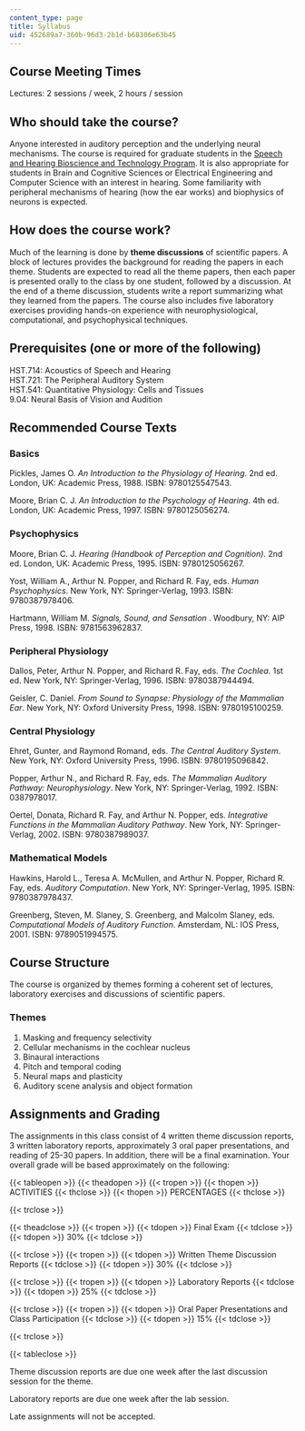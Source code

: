 ```yaml
---
content_type: page
title: Syllabus
uid: 452689a7-360b-96d3-2b1d-b68306e63b45
---
```


Course Meeting Times
--------------------

Lectures: 2 sessions / week, 2 hours / session

Who should take the course?
---------------------------

Anyone interested in auditory perception and the underlying neural mechanisms. The course is required for graduate students in the [Speech and Hearing Bioscience and Technology Program](http://web.mit.edu/shbt/). It is also appropriate for students in Brain and Cognitive Sciences or Electrical Engineering and Computer Science with an interest in hearing. Some familiarity with peripheral mechanisms of hearing (how the ear works) and biophysics of neurons is expected.

How does the course work?
-------------------------

Much of the learning is done by **theme discussions** of scientific papers. A block of lectures provides the background for reading the papers in each theme. Students are expected to read all the theme papers, then each paper is presented orally to the class by one student, followed by a discussion. At the end of a theme discussion, students write a report summarizing what they learned from the papers. The course also includes five laboratory exercises providing hands-on experience with neurophysiological, computational, and psychophysical techniques.

Prerequisites (one or more of the following)
--------------------------------------------

HST.714: Acoustics of Speech and Hearing  
HST.721: The Peripheral Auditory System  
HST.541: Quantitative Physiology: Cells and Tissues  
9.04: Neural Basis of Vision and Audition

Recommended Course Texts
------------------------

### Basics

Pickles, James O. _An Introduction to the Physiology of Hearing_. 2nd ed. London, UK: Academic Press, 1988. ISBN: 9780125547543.

Moore, Brian C. J. _An Introduction to the Psychology of Hearing_. 4th ed. London, UK: Academic Press, 1997. ISBN: 9780125056274.

### Psychophysics

Moore, Brian C. J. _Hearing (Handbook of Perception and Cognition)_. 2nd ed. London, UK: Academic Press, 1995. ISBN: 9780125056267.

Yost, William A., Arthur N. Popper, and Richard R. Fay, eds. _Human Psychophysics_. New York, NY: Springer-Verlag, 1993. ISBN: 9780387978406.

Hartmann, William M. _Signals, Sound, and Sensation_ . Woodbury, NY: AIP Press, 1998. ISBN: 9781563962837.

### Peripheral Physiology

Dallos, Peter, Arthur N. Popper, and Richard R. Fay, eds. _The Cochlea_. 1st ed. New York, NY: Springer-Verlag, 1996. ISBN: 9780387944494.

Geisler, C. Daniel. _From Sound to Synapse: Physiology of the Mammalian Ear_. New York, NY: Oxford University Press, 1998. ISBN: 9780195100259.

### Central Physiology

Ehret, Gunter, and Raymond Romand, eds. _The Central Auditory System_. New York, NY: Oxford University Press, 1996. ISBN: 9780195096842.

Popper, Arthur N., and Richard R. Fay, eds. _The Mammalian Auditory Pathway: Neurophysiology_. New York, NY: Springer-Verlag, 1992. ISBN: 0387978017.

Oertel, Donata, Richard R. Fay, and Arthur N. Popper, eds. _Integrative Functions in the Mammalian Auditory Pathway_. New York, NY: Springer-Verlag, 2002. ISBN: 9780387989037.

### Mathematical Models

Hawkins, Harold L., Teresa A. McMullen, and Arthur N. Popper, Richard R. Fay, eds. _Auditory Computation_. New York, NY: Springer-Verlag, 1995. ISBN: 9780387978437.

Greenberg, Steven, M. Slaney, S. Greenberg, and Malcolm Slaney, eds. _Computational Models of Auditory Function_. Amsterdam, NL: IOS Press, 2001. ISBN: 9789051994575.

Course Structure
----------------

The course is organized by themes forming a coherent set of lectures, laboratory exercises and discussions of scientific papers.

### Themes

1.  Masking and frequency selectivity
2.  Cellular mechanisms in the cochlear nucleus
3.  Binaural interactions
4.  Pitch and temporal coding
5.  Neural maps and plasticity
6.  Auditory scene analysis and object formation

Assignments and Grading
-----------------------

The assignments in this class consist of 4 written theme discussion reports, 3 written laboratory reports, approximately 3 oral paper presentations, and reading of 25-30 papers. In addition, there will be a final examination. Your overall grade will be based approximately on the following:

{{< tableopen >}}
{{< theadopen >}}
{{< tropen >}}
{{< thopen >}}
ACTIVITIES
{{< thclose >}}
{{< thopen >}}
PERCENTAGES
{{< thclose >}}

{{< trclose >}}

{{< theadclose >}}
{{< tropen >}}
{{< tdopen >}}
Final Exam
{{< tdclose >}}
{{< tdopen >}}
30%
{{< tdclose >}}

{{< trclose >}}
{{< tropen >}}
{{< tdopen >}}
Written Theme Discussion Reports
{{< tdclose >}}
{{< tdopen >}}
30%
{{< tdclose >}}

{{< trclose >}}
{{< tropen >}}
{{< tdopen >}}
Laboratory Reports
{{< tdclose >}}
{{< tdopen >}}
25%
{{< tdclose >}}

{{< trclose >}}
{{< tropen >}}
{{< tdopen >}}
Oral Paper Presentations and Class Participation
{{< tdclose >}}
{{< tdopen >}}
15%
{{< tdclose >}}

{{< trclose >}}

{{< tableclose >}}

Theme discussion reports are due one week after the last discussion session for the theme.

Laboratory reports are due one week after the lab session.

Late assignments will not be accepted.